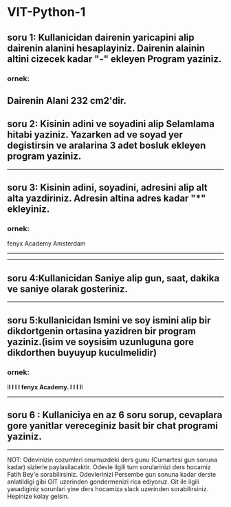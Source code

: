 # VIT-Python-1

## soru 1: Kullanicidan dairenin yaricapini alip dairenin alanini hesaplayiniz. Dairenin alainin altini cizecek kadar "-" ekleyen Program yaziniz.
### ornek:
Dairenin Alani 232 cm2'dir.
---------------------------


## soru 2: Kisinin adini ve soyadini alip Selamlama hitabi yaziniz. Yazarken ad ve soyad yer degistirsin ve aralarina 3 adet bosluk ekleyen program yaziniz.
---------------------------


## soru 3: Kisinin adini, soyadini, adresini alip alt alta yazdiriniz. Adresin altina adres kadar "*" ekleyiniz.
### ornek:
fenyx
Academy
Amsterdam
***
----------------------------


## soru 4:Kullanicidan Saniye alip gun, saat, dakika ve saniye olarak gosteriniz.
----------------------------


## soru 5:kullanicidan Ismini ve soy ismini alip bir dikdortgenin ortasina yazidren bir program yaziniz.(isim ve soysisim uzunluguna gore dikdorthen buyuyup kuculmelidir)
### ornek:
I********I
I                  I
I  fenyx Academy.  I
I                  I
I********I

----------------------------
## soru 6 : Kullaniciya en az 6 soru sorup, cevaplara gore yanitlar vereceginiz basit bir chat programi yaziniz.

---------------------------
NOT: Odevinizin cozumleri onumuzdeki ders gunu (Cumartesi gun sonuna kadar) sizlerle paylasilacaktir. Odevle ilgili tum sorularinizi ders hocamiz Fatih Bey'e sorabilirsiniz. Odevlerinizi Persembe gun sonuna kadar derste anlatildigi gibi GIT uzerinden gondermenizi rica ediyoruz. Git ile ilgili yasadiginiz sorunlari yine ders hocamiza slack uzerinden sorabilirsiniz.
Hepinize kolay gelsin.

